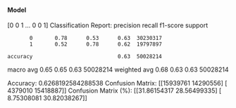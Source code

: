 #### Model
[0 0 1 ... 0 0 1]
Classification Report:
              precision    recall  f1-score   support

           0       0.78      0.53      0.63  30230317
           1       0.52      0.78      0.62  19797897

    accuracy                           0.63  50028214
   macro avg       0.65      0.65      0.63  50028214
weighted avg       0.68      0.63      0.63  50028214

Accuracy: 0.6268192584288538
Confusion Matrix:
[[15939761 14290556]
 [ 4379010 15418887]]
Confusion Matrix (%):
[[31.86154317 28.56499335]
 [ 8.75308081 30.82038267]]
